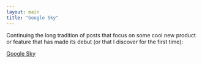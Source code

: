 ```yaml
---
layout: main
title: "Google Sky"
---
```

Continuing the long tradition of posts that focus on some cool new product or
feature that has made its debut (or that I discover for the first time):

  
[Google Sky](http://www.nature.com/news/2007/070820/full/070820-8.html)

